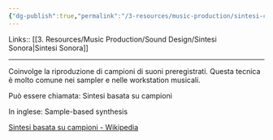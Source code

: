 ```yaml
---
{"dg-publish":true,"permalink":"/3-resources/music-production/sintesi-campionata/"}
---
```


Links:: [[3. Resources/Music Production/Sound Design/Sintesi Sonora\|Sintesi Sonora]]

---
Coinvolge la riproduzione di campioni di suoni preregistrati. Questa tecnica è molto comune nei sampler e nelle workstation musicali.

Può essere chiamata: Sintesi basata su campioni

In inglese: Sample-based synthesis

[Sintesi basata su campioni - Wikipedia](https://it.wikipedia.org/wiki/Sintesi_basata_su_campioni)


